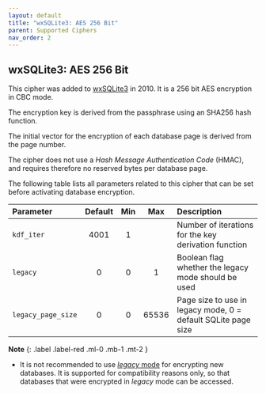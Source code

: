 ```yaml
---
layout: default
title: "wxSQLite3: AES 256 Bit"
parent: Supported Ciphers
nav_order: 2
---
```

## <a name="cipher_aes256cbc"/>wxSQLite3: AES 256 Bit

This cipher was added to [wxSQLite3](https://github.com/utelle/wxsqlite3) in 2010. It is a 256 bit AES encryption in CBC mode.

The encryption key is derived from the passphrase using an SHA256 hash function.

The initial vector for the encryption of each database page is derived from the page number.

The cipher does not use a _Hash Message Authentication Code_ (HMAC), and requires therefore no reserved bytes per database page.

The following table lists all parameters related to this cipher that can be set before activating database encryption.

| Parameter | Default | Min | Max | Description |
| :--- | :---: | :---: | :---: | :--- |
| `kdf_iter` | 4001 | 1 | | Number of iterations for the key derivation function
| `legacy` | 0 | 0 | 1 | Boolean flag whether the legacy mode should be used |
| `legacy_page_size` | 0 | 0 | 65536 | Page size to use in legacy mode, 0 = default SQLite page size |

**Note**
{: .label .label-red .ml-0 .mb-1 .mt-2 }
- It is not recommended to use [_legacy_ mode](/ciphers/cipher_legacy_mode.md) for encrypting new databases. It is supported for compatibility reasons only, so that databases that were encrypted in _legacy_ mode can be accessed.
